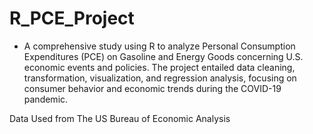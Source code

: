 # R_PCE_Project

- A comprehensive study using R to analyze Personal Consumption Expenditures (PCE) on Gasoline and Energy Goods concerning U.S. economic events and policies. The project entailed data cleaning, transformation, visualization, and regression analysis, focusing on consumer behavior and economic trends during the COVID-19 pandemic.

Data Used from The US Bureau of Economic Analysis
